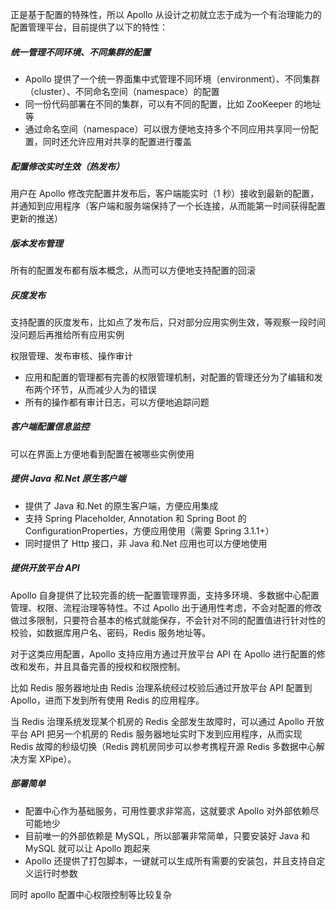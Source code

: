 正是基于配置的特殊性，所以 Apollo 从设计之初就立志于成为一个有治理能力的配置管理平台，目前提供了以下的特性：

##### 统一管理不同环境、不同集群的配置

* Apollo 提供了一个统一界面集中式管理不同环境（environment）、不同集群（cluster）、不同命名空间（namespace）的配置
* 同一份代码部署在不同的集群，可以有不同的配置，比如 ZooKeeper 的地址等
* 通过命名空间（namespace）可以很方便地支持多个不同应用共享同一份配置，同时还允许应用对共享的配置进行覆盖

##### 配置修改实时生效（热发布）

用户在 Apollo 修改完配置并发布后，客户端能实时（1 秒）接收到最新的配置，并通知到应用程序（客户端和服务端保持了一个长连接，从而能第一时间获得配置更新的推送）

##### 版本发布管理

所有的配置发布都有版本概念，从而可以方便地支持配置的回滚

##### 灰度发布

支持配置的灰度发布，比如点了发布后，只对部分应用实例生效，等观察一段时间没问题后再推给所有应用实例

权限管理、发布审核、操作审计

* 应用和配置的管理都有完善的权限管理机制，对配置的管理还分为了编辑和发布两个环节，从而减少人为的错误
* 所有的操作都有审计日志，可以方便地追踪问题

##### 客户端配置信息监控

可以在界面上方便地看到配置在被哪些实例使用

##### 提供 Java 和.Net 原生客户端

* 提供了 Java 和.Net 的原生客户端，方便应用集成
* 支持 Spring Placeholder, Annotation 和 Spring Boot 的 ConfigurationProperties，方便应用使用（需要 Spring 3.1.1+）
* 同时提供了 Http 接口，非 Java 和.Net 应用也可以方便地使用

##### 提供开放平台 API

Apollo 自身提供了比较完善的统一配置管理界面，支持多环境、多数据中心配置管理、权限、流程治理等特性。不过 Apollo 出于通用性考虑，不会对配置的修改做过多限制，只要符合基本的格式就能保存，不会针对不同的配置值进行针对性的校验，如数据库用户名、密码，Redis 服务地址等。

对于这类应用配置，Apollo 支持应用方通过开放平台 API 在 Apollo 进行配置的修改和发布，并且具备完善的授权和权限控制。

比如 Redis 服务器地址由 Redis 治理系统经过校验后通过开放平台 API 配置到 Apollo，进而下发到所有使用 Redis 的应用程序。

当 Redis 治理系统发现某个机房的 Redis 全部发生故障时，可以通过 Apollo 开放平台 API 把另一个机房的 Redis 服务器地址实时下发到应用程序，从而实现 Redis 故障的秒级切换（Redis 跨机房同步可以参考携程开源 Redis 多数据中心解决方案 XPipe）。

##### 部署简单

* 配置中心作为基础服务，可用性要求非常高，这就要求 Apollo 对外部依赖尽可能地少
* 目前唯一的外部依赖是 MySQL，所以部署非常简单，只要安装好 Java 和 MySQL 就可以让 Apollo 跑起来
* Apollo 还提供了打包脚本，一键就可以生成所有需要的安装包，并且支持自定义运行时参数

同时 apollo 配置中心权限控制等比较复杂